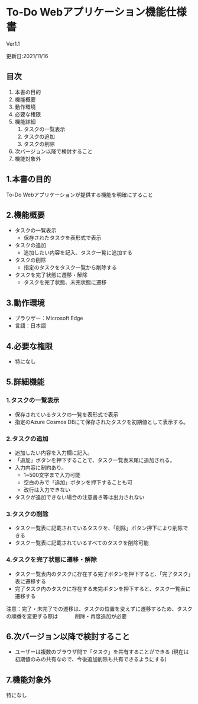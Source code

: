 # To-Do Webアプリケーション機能仕様書
Ver1.1

更新日:2021/11/16

## 目次
1. 本書の目的
2. 機能概要
3. 動作環境
4. 必要な権限
5. 機能詳細
    1. タスクの一覧表示
    2. タスクの追加
    3. タスクの削除
6. 次バージョン以降で検討すること
7. 機能対象外

## 1.本書の目的
To-Do Webアプリケーションが提供する機能を明確にすること

## 2.機能概要
* タスクの一覧表示
    * 保存されたタスクを表形式で表示
* タスクの追加
    * 追加したい内容を記入、タスク一覧に追加する
* タスクの削除
    * 指定のタスクをタスク一覧から削除する
* タスクを完了状態に遷移・解除
    * タスクを完了状態、未完状態に遷移

## 3.動作環境　 
* ブラウザー：Microsoft Edge
* 言語：日本語

## 4.必要な権限
* 特になし

## 5.詳細機能
### 1.タスクの一覧表示
* 保存されているタスクの一覧を表形式で表示
* 指定のAzure Cosmos DBにて保存されたタスクを初期値として表示する。

### 2.タスクの追加
* 追加したい内容を入力欄に記入。
* 「追加」ボタンを押下することで、タスク一覧表末尾に追加される。
* 入力内容に制約あり。
    * 1~500文字まで入力可能
    * 空白のみで「追加」ボタンを押下することも可
    * 改行は入力できない
* タスクが追加できない場合の注意書き等は出力されない
### 3.タスクの削除
* タスク一覧表に記載されているタスクを、「削除」ボタン押下により削除できる
* タスク一覧表に記載されているすべてのタスクを削除可能
### 4.タスクを完了状態に遷移・解除
* タスク一覧表内のタスクに存在する完了ボタンを押下すると、「完了タスク」表に遷移する
* 完了タスク内のタスクに存在する未完ボタンを押下すると、タスク一覧表に遷移する

注意：完了・未完了での遷移は、タスクの位置を変えずに遷移するため、タスクの順番を変更する際は
　　　削除・再度追加が必要
## 6.次バージョン以降で検討すること
  * ユーザーは複数のブラウザ間で「タスク」を共有することができる
  (現在は初期値のみの共有なので、今後追加削除も共有できるようにする)
## 7.機能対象外
特になし
